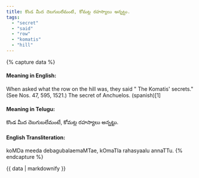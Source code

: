 ```yaml
---
title: కొండ మీద దెబగుబలేమంటే, కోమట్ల రహస్యాలు అన్నట్టు.
tags:
  - "secret"
  - "said"
  - "row"
  - "komatis"
  - "hill"
---
```


{% capture data %}
#### Meaning in English:
When asked what the row on the hill was, they said " The Komatis' secrets."
(See Nos. 47, 595, 1521.)
The secret of Anchuelos. (spanish)[1]

#### Meaning in Telugu:
కొండ మీద దెబగుబలేమంటే, కోమట్ల రహస్యాలు అన్నట్టు.

#### English Transliteration:
koMDa meeda debagubalaemaMTae, kOmaTla rahasyaalu annaTTu.
{% endcapture %}

<div class="notice">{{ data | markdownify }}</div>

